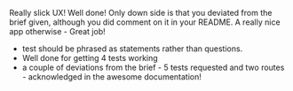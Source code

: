 Really slick UX! Well done! Only down side is that you deviated from the brief given, although you did comment on it in your README. A really nice app otherwise - Great job! 

* test should be phrased as statements rather than questions.
* Well done for getting 4 tests working 
* a couple of deviations from the brief - 5 tests requested and two routes - acknowledged in the awesome documentation! 

